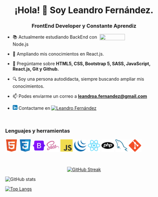 <h1 align="center">¡Hola! 👋 Soy Leandro Fernández.</h1>


<h3 align="center">FrontEnd Developer y Constante Aprendiz </h3>
<img align="right" src="https://i.giphy.com/media/qgQUggAC3Pfv687qPC/giphy.webp" width="40%" height="40%"/>

- 📚 Actualmente estudiando BackEnd con Node.js

- 🌱 Ampliando mis conocimientos en React.js.

- 💬 Pregúntame sobre **HTML5, CSS, Bootstrap 5, SASS, JavaScript, React.js, Git y Github.**

- 🔍 Soy una persona autodidacta, siempre buscando ampliar mis conocimientos.

- 📫 Podes enviarme un correo a **leandroa.fernandez@gmail.com**

- <img src="linkedin.png" alt="LinkedIn Logo" width="15px"> Contactame en [![Leandro Fernández](https://www.linkedin.com/in/leandro-agustín-fernández/)](https://www.linkedin.com/in/leandro-agustín-fernández/)
<br />
<h3>Lenguajes y herramientas</h3>
<p align="left">
<img src="https://github.com/devicons/devicon/blob/master/icons/html5/html5-original.svg" title="HTML5" alt="HTML" width="40px" height="40px">
<img src="https://github.com/devicons/devicon/blob/master/icons/css3/css3-original.svg" title="CSS" alt="CSS" width="40px" height="40px">
<img src="https://github.com/devicons/devicon/blob/master/icons/bootstrap/bootstrap-original.svg" title="Bootstrap" alt="Bootstrap" width="40px" height="40px">
<img src="https://github.com/devicons/devicon/blob/master/icons/sass/sass-original.svg" title="SASS" alt="SASS" width="40px" height="40px">
<img src="https://github.com/devicons/devicon/blob/master/icons/javascript/javascript-original.svg" title="JavaScript" alt="JavaScript" width="40px" height="40px">
<img src="https://github.com/devicons/devicon/blob/master/icons/jquery/jquery-original.svg" title="JQuery" alt="JQuery" width="40px" height="40px">
<img src="https://github.com/devicons/devicon/blob/master/icons/react/react-original.svg" title="React.js" alt="React.js" width="40px" height="40px">
<img src="https://github.com/devicons/devicon/blob/master/icons/php/php-plain.svg" title="PHP" alt="PHP" width="40px" height="40px">
<img src="https://github.com/devicons/devicon/blob/master/icons/mysql/mysql-original.svg" title="MYSQL" alt="MYSQL" width="40px" height="40px">
<img src="https://github.com/devicons/devicon/blob/master/icons/git/git-original.svg" title="Git" alt="Git" width="40px" height="40px">
</p>
<br />
<div align="center">

[![GitHub Streak](http://github-readme-streak-stats.herokuapp.com?user=LeandroAgustinFernandez&theme=prussian&border_radius=5&locale=es)](https://git.io/streak-stats) 

</div>

![GitHub stats](https://github-readme-stats.vercel.app/api?username=LeandroAgustinFernandez&show_icons=true&theme=prussian)

[![Top Langs](https://github-readme-stats.vercel.app/api/top-langs/?username=LeandroAgustinFernandez&layout=compact)](https://github.com/anuraghazra/github-readme-stats)